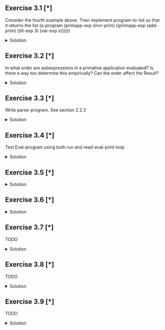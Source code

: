## Exercise 3.1 [*]

Consider the fourth example above. Then implement program-to-list so that it returns the list
(a-program
  (primapp-exp
    (incr-prim)
    ((primapp-exp
      (add-prim)
      ((lit-exp 3)
      (var-exp x))))))

<details>
<summary>Solution</summary>

```
(define-datatype program program?
                 (a-program
                   (exp expression?)))

(define-datatype expression expression?
                 (lit-exp
                   (datum number?))
                 (var-exp
                   (id symbol?))
                 (primapp-exp
                   (prim primitive?)
                   (rands (list-of expression?))))

(define-datatype primitive primitive?
                 (add-prim)
                 (substract-prim)
                 (mult-prim)
                 (incr-prim)
                 (decr-prim))

(define list-of
  (lambda (pred)
    (lambda (val)
      (or (null? val)
          (and (pair? val)
               (pred (car val))
               ((list-of pred) (cdr val)))))))

(define (program-to-list prog)
  (cases program prog
    (a-program (exp)
               (cons 'a-program
                     (list (expression-to-list))))))

(define (expression-to-list exp)
  (cases expression exp
    (lit-exp (datum) (list 'lit-exp datum))
    (var-exp (id) (list 'var-exp id))
    (primapp-exp (prim rands)
             (list 'primapp-exp
                   prim
                   (map (lambda (rand)
                          (expression-to-list rand) rands))))))
                           
   
```
</details>

## Exercise 3.2 [*]

In what order are subexpressions in a primative application evaluated? Is there a way too determine this empirically? Can the order affect the Result?

<details>
<summary>Solution</summary>

```                        
They are evaluated left-to-right

The evaluation order of subexpressions is determined by scheme

The order should not affect the result.
```
</details>

## Exercise 3.3 [*]

Write parse-program. See section 2.2.2

<details>
<summary>Solution</summary>

```                        
(define (parse-expression datum)
    (cond
      ((number? datum) (lit-exp datum))
      ((symbol? datum) (var-exp datum))
      ((pair? datum)
       (let ((primitive (parse-primitive (car exp))))
                     (primapp-exp (car primitive)
                                  (map (lambda (rand)
                                         (parse-expression rand))
                                       (cdr exp)))))
       (else (eopl:error 'parse-expression
              "Invalid concrete syntax ~s" datum))))

(define (parse-primitive prim)
  (cond ((eqv? prim '+)
         (cons (add-prim) 2))
        ((eqv? prim '-)
         (cons (subtract-prim) 2))
        ((eqv? prim '*)
         (cons (mult-prim) 2))
        ((eqv? prim 'add1)
         (cons (incr-prim) 1))
        ((eqv? prim 'sub1)
         (cons (decr-prim) 1))
        ))

(define (parse-program prog)
  (a-program (parse-expression prog)))
        
  
```
</details>

## Exercise 3.4 [*]

Test Eval-program using both run and read-eval-print loop

<details>
<summary>Solution</summary>

```                        
> (run '(add1 8))
> 9

First Test Works

>(read-eval-print)
->add1 8
9

Test 2 Works

Both tests are functional
```
</details>



## Exercise 3.5 [*]



<details>
<summary>Solution</summary>

```                        
(define (parse-primitive prim)
  (cond ((eqv? prim '+)
         (cons (add-prim) 2))
        ((eqv? prim '-)
         (cons (subtract-prim) 2))
        ((eqv? prim '*)
         (cons (mult-prim) 2))
        ((eqv? prim 'add1)
         (cons (incr-prim) 1))
        ((eqv? prim 'sub1)
         (cons (decr-prim) 1))
        ((eqv? prim 'print)
               (cons (print-prim) 1))
        ))
        
  (define apply-primitive
  (lambda (prim args)
    (cases primitive prim
      (add-prim () (+ (car args) (cadr args)))
      (subtract-prim () (- (car args) (cadr args)))
      (mult-prim () (* (car args) (cadr args)))
      (incr-prim () (+ (car args) 1))
      (decr-prim () (- (car args) 1))
      (print-prim () (1))
      )))
```
</details>

## Exercise 3.6 [*]



<details>
<summary>Solution</summary>

```                        
(define (parse-primitive prim)
  (cond ((eqv? prim '+)
         (cons (add-prim) 2))
        ((eqv? prim '-)
         (cons (subtract-prim) 2))
        ((eqv? prim '*)
         (cons (mult-prim) 2))
        ((eqv? prim 'add1)
         (cons (incr-prim) 1))
        ((eqv? prim 'sub1)
         (cons (decr-prim) 1))
        ((eqv? prim 'print)
               (cons (print-prim) 1))
        ))
        
        (define apply-primitive
  (lambda (prim args)
    (cases primitive prim
      (add-prim () (+ (car args) (cadr args)))
      (subtract-prim () (- (car args) (cadr args)))
      (mult-prim () (* (car args) (cadr args)))
      (incr-prim () (+ (car args) 1))
      (decr-prim () (- (car args) 1))
      (print-prim () (1))
      (minus-prim () (* (car args) -1))
      )))
```
</details>

## Exercise 3.7 [*]

TODO

<details>
<summary>Solution</summary>

```                        
(define (parse-primitive prim)
  (cond ((eqv? prim '+)
         (cons (add-prim) 2))
        ((eqv? prim '-)
         (cons (subtract-prim) 2))
        ((eqv? prim '*)
         (cons (mult-prim) 2))
        ((eqv? prim 'add1)
         (cons (incr-prim) 1))
        ((eqv? prim 'sub1)
         (cons (decr-prim) 1))
        ((eqv? prim 'print)
               (cons (print-prim) 1))
        ((eqv? prim 'minus)
               (cons (minus-prim) 1))
        ((eqv? prim 'list) 
               (cons (list-prim) 3)) 
        ((eqv? prim 'cons) 
               (cons (cons-prim) 2))
        ((eqv? prim 'car) 
               (cons (car-prim) 1))
        ((eqv? prim 'cdr) 
               (cons (cdr-prim) 1))
        ))
        
(define apply-primitive
  (lambda (prim args)
    (cases primitive prim
      (add-prim () (+ (car args) (cadr args)))
      (subtract-prim () (- (car args) (cadr args)))
      (mult-prim () (* (car args) (cadr args)))
      (incr-prim () (+ (car args) 1))
      (decr-prim () (- (car args) 1))
      (print-prim () (1))
      (minus-prim () (* (car args) -1))
      (list-prim () (list (car args) (list (cadr args) (caddr))))
      (car-prim () (car args))
      (cdr-prim () (cdr args))
      (cons-prim () (cons (car args) (cdr args)))
      (empty-list-prim () '())
      )))
```
</details>

## Exercise 3.8 [*]

TODO

<details>
<summary>Solution</summary>

```                        
(define (parse-primitive prim)
  (cond ((eqv? prim '+)
         (cons (add-prim) 2))
        ((eqv? prim '-)
         (cons (subtract-prim) 2))
        ((eqv? prim '*)
         (cons (mult-prim) 2))
        ((eqv? prim 'add1)
         (cons (incr-prim) 1))
        ((eqv? prim 'sub1)
         (cons (decr-prim) 1))
        ((eqv? prim 'print)
               (cons (print-prim) 1))
        ((eqv? prim 'minus)
               (cons (minus-prim) 1))
        ((eqv? prim 'list) 
               (cons (list-prim) 3)) 
        ((eqv? prim 'cons) 
               (cons (cons-prim) 2))
        ((eqv? prim 'car) 
               (cons (car-prim) 1))
        ((eqv? prim 'cdr) 
               (cons (cdr-prim) 1))
        ((eqv? prim 'setcar)
               (cons (setcar-prim) 2))
        ))
        
        
(define apply-primitive
  (lambda (prim args)
    (cases primitive prim
      (add-prim () (+ (car args) (cadr args)))
      (subtract-prim () (- (car args) (cadr args)))
      (mult-prim () (* (car args) (cadr args)))
      (incr-prim () (+ (car args) 1))
      (decr-prim () (- (car args) 1))
      (print-prim () (1))
      (minus-prim () (* (car args) -1))
      (list-prim () (list (car args) (list (cadr args) (caddr))))
      (car-prim () (car args))
      (cdr-prim () (cdr args))
      (cons-prim () (cons (car args) (cdr args)))
      (empty-list-prim () '())
      (setcar-prim () (cons (car args) (cdr (cadr args))))
      )))
```
</details>

## Exercise 3.9 [*]

TODO

<details>
<summary>Solution</summary>

```
Did this one first since i figured it was easier to just start the implementation with it.
(define (parse-expression datum)
    (cond
      ((number? datum) (lit-exp datum))
      ((symbol? datum) (var-exp datum))
      ((pair? datum)
       (let ((primitive (parse-primitive (car exp))))
                 (if (not (= (cdr primitive) (length (cdr exp))))
                     (eopl:error 'parse-primitive
                                 "Incorrect number of parameters in ~s, correct number is ~s" 
                                 (car primitive) (length (cdr exp)))
                     (primapp-exp (car primitive)
                                  (map (lambda (rand)
                                         (parse-expression rand))
                                       (cdr exp))))))
       (else (eopl:error 'parse-expression
              "Invalid concrete syntax ~s" datum))))
      )))
```
</details>

